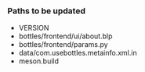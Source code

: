 ### Paths to be updated
- VERSION
- bottles/frontend/ui/about.blp
- bottles/frontend/params.py
- data/com.usebottles.metainfo.xml.in
- meson.build

